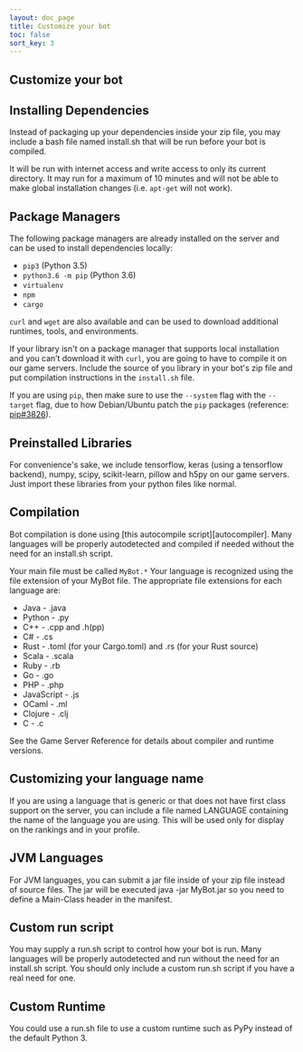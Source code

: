 ```yaml
---
layout: doc_page
title: Customize your bot
toc: false
sort_key: 3
---
```


## Customize your bot

## Installing Dependencies

Instead of packaging up your dependencies inside your zip file, you may include a bash file named install.sh that will be run before your bot is compiled.

It will be run with internet access and write access to only its current directory. It may run for a maximum of 10 minutes and will not be able to make global installation changes (i.e. `apt-get` will not work).

## Package Managers

The following package managers are already installed on the server and can be used to install dependencies locally:

- `pip3` (Python 3.5)
- `python3.6 -m pip` (Python 3.6)
- `virtualenv`
- `npm`
- `cargo`

`curl` and `wget` are also available and can be used to download additional runtimes, tools, and environments.

If your library isn't on a package manager that supports local installation and you can’t download it with `curl`, you are going to have to compile it on our game servers. Include the source of you library in your bot's zip file and put compilation instructions in the `install.sh` file.

If you are using `pip`, then make sure to use the `--system` flag with the `--target` flag, due to how Debian/Ubuntu patch the `pip` packages (reference: [pip#3826](https://github.com/pypa/pip/issues/3826)).

## Preinstalled Libraries

For convenience's sake, we include tensorflow, keras (using a tensorflow backend), numpy, scipy, scikit-learn, pillow and h5py on our game servers. Just import these libraries from your python files like normal.

## Compilation

Bot compilation is done using [this autocompile script][autocompiler]. Many languages will be properly autodetected and compiled if needed without the need for an install.sh script.

Your main file must be called `MyBot.*` Your language is recognized using the file extension of your MyBot file. The appropriate file extensions for each language are:

- Java - .java
- Python - .py
- C++ - .cpp and .h(pp)
- C# - .cs
- Rust - .toml (for your Cargo.toml) and .rs (for your Rust source)
- Scala - .scala
- Ruby - .rb
- Go - .go
- PHP - .php
- JavaScript - .js
- OCaml - .ml
- Clojure - .clj
- C - .c

See the Game Server Reference for details about compiler and runtime versions.

## Customizing your language name

If you are using a language that is generic or that does not have first class support on the server, you can include a file named LANGUAGE containing the name of the language you are using. This will be used only for display on the rankings and in your profile.

## JVM Languages

For JVM languages, you can submit a jar file inside of your zip file instead of source files. The jar will be executed java -jar MyBot.jar so you need to define a Main-Class header in the manifest.

## Custom run script

You may supply a run.sh script to control how your bot is run. Many languages will be properly autodetected and run without the need for an install.sh script. You should only include a custom run.sh script if you have a real need for one.

## Custom Runtime

You could use a run.sh file to use a custom runtime such as PyPy instead of the default Python 3.


